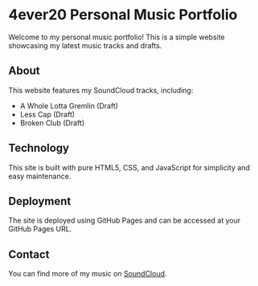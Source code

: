 # 4ever20 Personal Music Portfolio

Welcome to my personal music portfolio! This is a simple website showcasing my latest music tracks and drafts.

## About
This website features my SoundCloud tracks, including:
- A Whole Lotta Gremlin (Draft)
- Less Cap (Draft)
- Broken Club (Draft)

## Technology
This site is built with pure HTML5, CSS, and JavaScript for simplicity and easy maintenance.

## Deployment
The site is deployed using GitHub Pages and can be accessed at your GitHub Pages URL.

## Contact
You can find more of my music on [SoundCloud](https://soundcloud.com/eyov5).